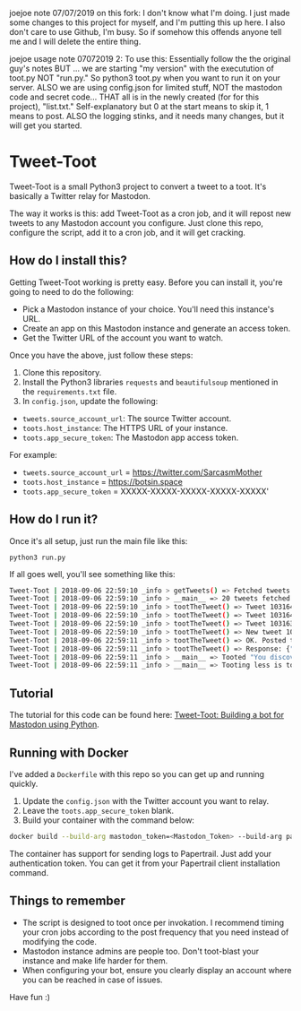 
joejoe note 07/07/2019 on this fork: I don't know what I'm doing. I just made some changes to this project for myself, and I'm putting this up here. I also don't care to use Github, I'm busy. So if somehow this offends anyone tell me and I will delete the entire thing. 

joejoe usage note 07072019 2: To use this: Essentially follow the the original guy's notes BUT ... we are starting "my version" with the executution of toot.py NOT "run.py." So python3 toot.py when you want to run it on your server. ALSO we are using config.json for limited stuff, NOT the mastodon code and secret code... THAT all is in the newly created (for for this project), "list.txt." Self-explanatory but 0 at the start means to skip it, 1 means to post. ALSO the logging stinks, and it needs many changes, but it will get you started.


# Tweet-Toot
Tweet-Toot is a small Python3 project to convert a tweet to a toot. It's basically a Twitter relay for Mastodon.

The way it works is this: add Tweet-Toot as a cron job, and it will repost new tweets to any Mastodon account you configure. Just clone this repo, configure the script, add it to a cron job, and it will get cracking.

## How do I install this?
Getting Tweet-Toot working is pretty easy. Before you can install it, you're going to need to do the following:

- Pick a Mastodon instance of your choice. You'll need this instance's URL.
- Create an app on this Mastodon instance and generate an access token.
- Get the Twitter URL of the account you want to watch.

Once you have the above, just follow these steps:

1. Clone this repository.
2. Install the Python3 libraries `requests` and `beautifulsoup` mentioned in the `requirements.txt` file.
3. In `config.json`, update the following:

- `tweets.source_account_url`: The source Twitter account.
- `toots.host_instance`: The HTTPS URL of your instance.
- `toots.app_secure_token`: The Mastodon app access token.

For example:

- `tweets.source_account_url` = https://twitter.com/SarcasmMother
- `toots.host_instance` = https://botsin.space
- `toots.app_secure_token` = XXXXX-XXXXX-XXXXX-XXXXX-XXXXX'


## How do I run it?
Once it's all setup, just run the main file like this:

`python3 run.py`

If all goes well, you'll see something like this:
```bash
Tweet-Toot | 2018-09-06 22:59:10 _info > getTweets() => Fetched tweets for https://twitter.com/SarcasmMother.
Tweet-Toot | 2018-09-06 22:59:10 _info > __main__ => 20 tweets fetched.
Tweet-Toot | 2018-09-06 22:59:10 _info > tootTheTweet() => Tweet 1031642593594028032 was already posted. Skipping...
Tweet-Toot | 2018-09-06 22:59:10 _info > tootTheTweet() => Tweet 1031640753187958786 was already posted. Skipping...
Tweet-Toot | 2018-09-06 22:59:10 _info > tootTheTweet() => Tweet 1031632691500789761 was already posted. Skipping...
Tweet-Toot | 2018-09-06 22:59:10 _info > tootTheTweet() => New tweet 1031572182114004993 => "You discovered the ability to time travel. You go 30 years into the future expecting to meet your future self only to discover that you've been missing for 30 years.".
Tweet-Toot | 2018-09-06 22:59:11 _info > tootTheTweet() => OK. Posted tweet 1031572182114004993to Mastodon.
Tweet-Toot | 2018-09-06 22:59:11 _info > tootTheTweet() => Response: {"id":"100680004506399841","created_at":"2018-09-06T17:29:11.674Z","in_reply_to_id":null,"in_reply_to_account_id":null,"sensitive":false,"spoiler_text":"","visibility":"public","language":"en","uri":"https://botsin.space/users/motherofsarcasm/statuses/100680004506399841","content":"\u003cp\u003eYou discovered the ability to time travel. You go 30 years into the future expecting to meet your future self only to discover that you\u0026apos;ve been missing for 30 years.\u003c/p\u003e","url":"https://botsin.space/@motherofsarcasm/100680004506399841","replies_count":0,"reblogs_count":0,"favourites_count":0,"favourited":false,"reblogged":false,"muted":false,"pinned":false,"reblog":null,"application":{"name":"TweetToot","website":""},"account":{"id":"-----","username":"motherofsarcasm","acct":"motherofsarcasm","display_name":"Mother Of Sarcasm","locked":false,"bot":true,"created_at":"2018-08-20T15:07:42.747Z","note":"\u003cp\u003eFOLLOWS YOU\u003c/p\u003e","url":"https://botsin.space/@motherofsarcasm","avatar":"https://files.botsin.space/accounts/avatars/000/058/348/original/658f78e1f07e94fa.jpg","avatar_static":"https://files.botsin.space/accounts/avatars/000/058/348/original/658f78e1f07e94fa.jpg","header":"https://botsin.space/headers/original/missing.png","header_static":"https://botsin.space/headers/original/missing.png","followers_count":0,"following_count":1,"statuses_count":7,"emojis":[],"fields":[{"name":"Name","value":"Mother Of Sarcasm"},{"name":"Owner","value":"ayushsharma22@mastodon.technology"},{"name":"Twitter Relay","value":"\u003ca href=\"https://twitter.com/SarcasmMother\" rel=\"me nofollow noopener\" target=\"_blank\"\u003e\u003cspan class=\"invisible\"\u003ehttps://\u003c/span\u003e\u003cspan class=\"\"\u003etwitter.com/SarcasmMother\u003c/span\u003e\u003cspan class=\"invisible\"\u003e\u003c/span\u003e\u003c/a\u003e"}]},"media_attachments":[],"mentions":[],"tags":[],"emojis":[]}
Tweet-Toot | 2018-09-06 22:59:11 _info > __main__ => Tooted "You discovered the ability to time travel. You go 30 years into the future expecting to meet your future self only to discover that you've been missing for 30 years."
Tweet-Toot | 2018-09-06 22:59:11 _info > __main__ => Tooting less is tooting more. Sleeping...

```

## Tutorial
The tutorial for this code can be found here: [Tweet-Toot: Building a bot for Mastodon using Python](https://notes.ayushsharma.in/2018/09/tweet-toot-building-a-bot-for-mastodon-using-python).

## Running with Docker
I've added a `Dockerfile` with this repo so you can get up and running quickly.

1. Update the `config.json` with the Twitter account you want to relay.
2. Leave the `toots.app_secure_token` blank.
3. Build your container with the command below:


```bash
docker build --build-arg mastodon_token=<Mastodon_Token> --build-arg papertrail_token=<Papertrail_Token> -t <DockerHub_Repo>:<Repo_Tag> .
```

The container has support for sending logs to Papertrail. Just add your authentication token. You can get it from your Papertrail client installation command.


## Things to remember
- The script is designed to toot once per invokation. I recommend timing your cron jobs according to the post frequency that you need instead of modifying the code.
- Mastodon instance admins are people too. Don't toot-blast your instance and make life harder for them.
- When configuring your bot, ensure you clearly display an account where you can be reached in case of issues.

Have fun :)

